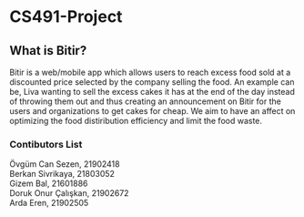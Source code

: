 # CS491-Project
## What is Bitir?
Bitir is a web/mobile app which allows users to reach excess food sold at a discounted price selected by the company selling the food. An example can be, Liva wanting to sell the excess cakes it has at the end of the day instead of throwing them out and thus creating an announcement on Bitir for the users and organizations to get cakes for cheap. We aim to have an affect on optimizing the food distiribution efficiency and limit the food waste. 
### Contibutors List
  Övgüm Can Sezen, 21902418 <br>
  Berkan Sivrikaya, 21803052 <br>
  Gizem Bal, 21601886 <br>
  Doruk Onur Çalışkan, 21902672 <br>
  Arda Eren, 21902505 <br>
